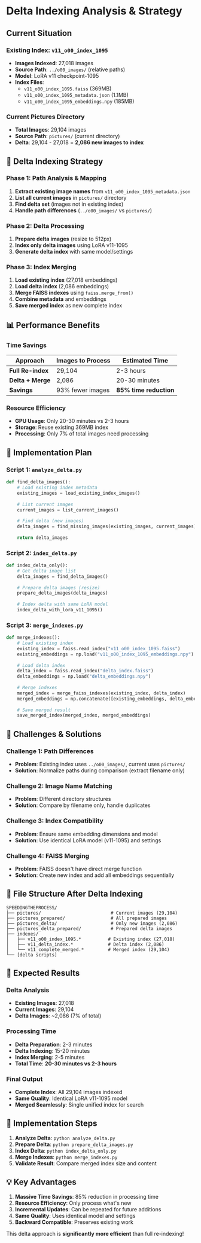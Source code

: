# Delta Indexing Analysis & Strategy

## Current Situation

### **Existing Index: `v11_o00_index_1095`**
- **Images Indexed**: 27,018 images
- **Source Path**: `../o00_images/` (relative paths)
- **Model**: LoRA v11 checkpoint-1095 
- **Index Files**:
  - `v11_o00_index_1095.faiss` (369MB)
  - `v11_o00_index_1095_metadata.json` (1.1MB)
  - `v11_o00_index_1095_embeddings.npy` (185MB)

### **Current Pictures Directory**
- **Total Images**: 29,104 images
- **Source Path**: `pictures/` (current directory)
- **Delta**: 29,104 - 27,018 = **2,086 new images to index**

## 🎯 Delta Indexing Strategy

### **Phase 1: Path Analysis & Mapping**
1. **Extract existing image names** from `v11_o00_index_1095_metadata.json`
2. **List all current images** in `pictures/` directory
3. **Find delta set** (images not in existing index)
4. **Handle path differences** (`../o00_images/` vs `pictures/`)

### **Phase 2: Delta Processing**
1. **Prepare delta images** (resize to 512px)
2. **Index only delta images** using LoRA v11-1095
3. **Generate delta index** with same model/settings

### **Phase 3: Index Merging**
1. **Load existing index** (27,018 embeddings)
2. **Load delta index** (2,086 embeddings)
3. **Merge FAISS indexes** using `faiss.merge_from()`
4. **Combine metadata** and embeddings
5. **Save merged index** as new complete index

## 📊 Performance Benefits

### **Time Savings**
| Approach | Images to Process | Estimated Time |
|----------|------------------|----------------|
| **Full Re-index** | 29,104 | 2-3 hours |
| **Delta + Merge** | 2,086 | 20-30 minutes |
| **Savings** | 93% fewer images | **85% time reduction** |

### **Resource Efficiency**
- **GPU Usage**: Only 20-30 minutes vs 2-3 hours
- **Storage**: Reuse existing 369MB index
- **Processing**: Only 7% of total images need processing

## 🔧 Implementation Plan

### **Script 1: `analyze_delta.py`**
```python
def find_delta_images():
    # Load existing index metadata
    existing_images = load_existing_index_images()
    
    # List current images
    current_images = list_current_images()
    
    # Find delta (new images)
    delta_images = find_missing_images(existing_images, current_images)
    
    return delta_images
```

### **Script 2: `index_delta.py`**
```python
def index_delta_only():
    # Get delta image list
    delta_images = find_delta_images()
    
    # Prepare delta images (resize)
    prepare_delta_images(delta_images)
    
    # Index delta with same LoRA model
    index_delta_with_lora_v11_1095()
```

### **Script 3: `merge_indexes.py`**
```python
def merge_indexes():
    # Load existing index
    existing_index = faiss.read_index("v11_o00_index_1095.faiss")
    existing_embeddings = np.load("v11_o00_index_1095_embeddings.npy")
    
    # Load delta index
    delta_index = faiss.read_index("delta_index.faiss")
    delta_embeddings = np.load("delta_embeddings.npy")
    
    # Merge indexes
    merged_index = merge_faiss_indexes(existing_index, delta_index)
    merged_embeddings = np.concatenate([existing_embeddings, delta_embeddings])
    
    # Save merged result
    save_merged_index(merged_index, merged_embeddings)
```

## 🚨 Challenges & Solutions

### **Challenge 1: Path Differences**
- **Problem**: Existing index uses `../o00_images/`, current uses `pictures/`
- **Solution**: Normalize paths during comparison (extract filename only)

### **Challenge 2: Image Name Matching**
- **Problem**: Different directory structures
- **Solution**: Compare by filename only, handle duplicates

### **Challenge 3: Index Compatibility**
- **Problem**: Ensure same embedding dimensions and model
- **Solution**: Use identical LoRA model (v11-1095) and settings

### **Challenge 4: FAISS Merging**
- **Problem**: FAISS doesn't have direct merge function
- **Solution**: Create new index and add all embeddings sequentially

## 📁 File Structure After Delta Indexing

```
SPEEDINGTHEPROCESS/
├── pictures/                          # Current images (29,104)
├── pictures_prepared/                 # All prepared images
├── pictures_delta/                    # Only new images (2,086)
├── pictures_delta_prepared/           # Prepared delta images
├── indexes/
│   ├── v11_o00_index_1095.*          # Existing index (27,018)
│   ├── v11_delta_index.*             # Delta index (2,086)  
│   └── v11_complete_merged.*         # Merged index (29,104)
└── [delta scripts]
```

## 🎯 Expected Results

### **Delta Analysis**
- **Existing Images**: 27,018
- **Current Images**: 29,104
- **Delta Images**: ~2,086 (7% of total)

### **Processing Time**
- **Delta Preparation**: 2-3 minutes
- **Delta Indexing**: 15-20 minutes
- **Index Merging**: 2-5 minutes
- **Total Time**: **20-30 minutes vs 2-3 hours**

### **Final Output**
- **Complete Index**: All 29,104 images indexed
- **Same Quality**: Identical LoRA v11-1095 model
- **Merged Seamlessly**: Single unified index for search

## 🚀 Implementation Steps

1. **Analyze Delta**: `python analyze_delta.py`
2. **Prepare Delta**: `python prepare_delta_images.py`
3. **Index Delta**: `python index_delta_only.py`
4. **Merge Indexes**: `python merge_indexes.py`
5. **Validate Result**: Compare merged index size and content

## 💡 Key Advantages

1. **Massive Time Savings**: 85% reduction in processing time
2. **Resource Efficiency**: Only process what's new
3. **Incremental Updates**: Can be repeated for future additions
4. **Same Quality**: Uses identical model and settings
5. **Backward Compatible**: Preserves existing work

This delta approach is **significantly more efficient** than full re-indexing! 